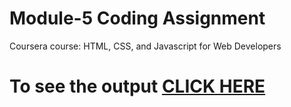 
# Module-5 Coding Assignment

Coursera course: HTML, CSS, and Javascript for Web Developers

# To see the output [CLICK HERE](https://nealohm007.github.io/Final-module/module-5/index.html#)
